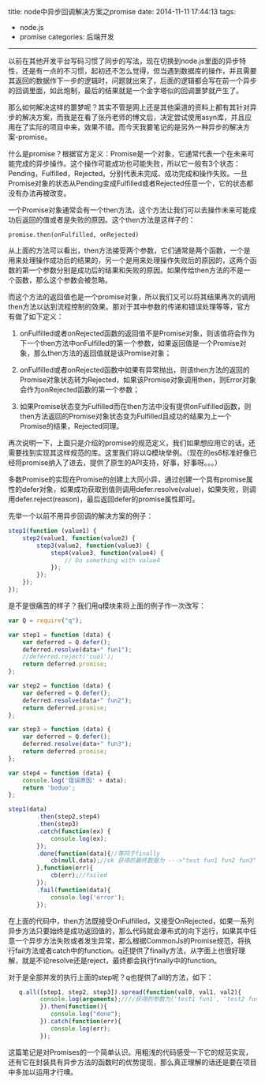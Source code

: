 title: node中异步回调解决方案之promise
date: 2014-11-11 17:44:13
tags:
- node.js
- promise
categories: 后端开发
---

以前在其他开发平台写码习惯了同步的写法，现在切换到node.js里面的异步特性，还是有一点的不习惯，起初还不怎么觉得，但当遇到数据库的操作，并且需要其返回的数据作下一步的逻辑时，问题就出来了，后面的逻辑都会写在前一个异步的回调里面，如此炮制，最后的结果就是一个金字塔似的回调噩梦就产生了。

那么如何解决这样的噩梦呢？其实不管是网上还是其他渠道的资料上都有其针对异步的解决方案，而我是在看了张丹老师的博文后，决定尝试使用asyn库，并且应用在了实际的项目中来，效果不错。而今天我要笔记的是另外一种异步的解决方案-promise。<!-- more -->

什么是promise？根据官方定义：Promise是一个对象，它通常代表一个在未来可能完成的异步操作。这个操作可能成功也可能失败，所以它一般有3个状态：Pending，Fulfilled，Rejected。分别代表未完成、成功完成和操作失败。一旦Promise对象的状态从Pending变成Fulfilled或者Rejected任意一个，它的状态都没有办法再被改变。

一个Promise对象通常会有一个then方法，这个方法让我们可以去操作未来可能成功后返回的值或者是失败的原因。这个then方法是这样子的：

    promise.then(onFulfilled, onRejected)


从上面的方法可以看出，then方法接受两个参数，它们通常是两个函数，一个是用来处理操作成功后的结果的，另一个是用来处理操作失败后的原因的，这两个函数的第一个参数分别是成功后的结果和失败的原因。如果传给then方法的不是一个函数，那么这个参数会被忽略。

而这个方法的返回值也是一个promise对象，所以我们又可以将其结果再次的调用then方法以达到流程控制的效果。那对于其中参数的传递和错误处理等等，官方有做了如下定义：

1. onFulfilled或者onRejected函数的返回值不是Promise对象，则该值将会作为下一个then方法中onFulfilled的第一个参数，如果返回值是一个Promise对象，那么then方法的返回值就是该Promise对象；

2. onFulfilled或者onRejected函数中如果有异常抛出，则该then方法的返回的Promise对象状态转为Rejected，如果该Promise对象调用then，则Error对象会作为onRejected函数的第一个参数；

3. 如果Promise状态变为Fulfilled而在then方法中没有提供onFulfilled函数，则then方法返回的Promise对象状态变为Fulfilled且成功的结果为上一个Promise的结果，Rejected同理。


再次说明一下，上面只是介绍的promise的规范定义，我们如果想应用它的话，还需要找到实现其这样规范的库。这里我们将以Q模块举例。（现在的es6标准好像已经将promise纳入了进去，提供了原生的API支持，好事，好事呀。。。）

多数Promise的实现在Promise的创建上大同小异，通过创建一个具有promise属性的defer对象，如果成功获取到值则调用defer.resolve(value)，如果失败，则调用defer.reject(reason)，最后返回defer的promise属性即可。

先举一个以前不用异步回调的解决方案的例子：

```javascript
step1(function (value1) {
    step2(value1, function(value2) {
        step3(value2, function(value3) {
            step4(value3, function(value4) {
                // Do something with value4
            });
        });
    });
});
```

是不是很痛苦的样子？我们用q模块来将上面的例子作一次改写：

```javascript
var Q = require("q");

var step1 = function (data) {
    var deferred = Q.defer();
    deferred.resolve(data+" fun1");
    //deferred.reject('cuol');
    return deferred.promise;
};

var step2 = function (data) {
    var deferred = Q.defer();
    deferred.resolve(data+" fun2");
    return deferred.promise;
};

var step3 = function (data) {
    var deferred = Q.defer();
    deferred.resolve(data+" fun3");
    return deferred.promise;
};

var step4 = function (data) {
    console.log('错误原因' + data);
    return 'boduo';
};

step1(data)
        .then(step2,step4)
        .then(step3)
        .catch(function(ex) {
            console.log(ex);
        });
        .done(function(data){//等同于finally
            cb(null,data);//ok 获得的最终数据为 --->"test fun1 fun2 fun3"
        },function(err){
            cb(err);//failed
        });
        .fail(function(data){
            console.log('error');
        });

```

在上面的代码中，then方法既接受OnFulfilled，又接受OnRejected，如果一系列异步方法只要始终是成功返回值的，那么代码就会瀑布式的向下运行，如果其中任意一个异步方法失败或者发生异常，那么根据CommonJs的Promise规范，将执行fail方法或者catch中的function。q还提供了finally方法，从字面上也很好理解，就是不论resolve还是reject，最终都会执行finally中的function。

对于是全部并发的执行上面的step呢？q也提供了all的方法，如下：

```javascript
   q.all([step1, step2, step3]).spread(function(val0, val1, val2){
         console.log(arguments);////获得的参数为('test1 fun1', 'test2 fun2', 'test3 fun3' )
         }).then(function(){
            console.log("done");
         }).catch(function(err){
            console.log(err);
         });
```

这篇笔记是对Promises的一个简单认识。用粗浅的代码感受一下它的规范实现，还有它在封装具有异步方法的函数时的优势提现，那么真正理解的话还是要在项目中多加以运用才行噢。
